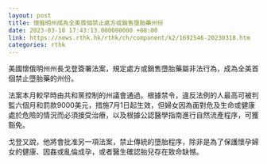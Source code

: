```yaml
---
layout: post
title: 懷俄明州成為全美首個禁止處方或銷售墮胎藥州份
date: 2023-03-18 17:43:13.000000000 +08:00
link: https://news.rthk.hk/rthk/ch/component/k2/1692546-20230318.htm
categories: rthk
---
```


美國懷俄明州州長戈登簽署法案，規定處方或銷售墮胎藥屬非法行為，成為全美首個禁止墮胎藥的州份。

法案本月較早時由共和黨控制的州議會通過。根據禁令，違反法例的人最高可被判監六個月和罰款9000美元，措施7月1日起生效，但婦女因為面對危及生命或健康處於危險的情況而必須接受治療，以及根據公認醫學指南進行自然流產程序，可獲豁免。

戈登又說，他將會批准另一項法案，禁止傳統的墮胎程序，除非是為了保護懷孕婦女的健康、因姦或亂倫成孕，或者醫生確認胎兒存在致命缺憾。
